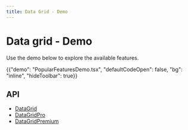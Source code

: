 ```yaml
---
title: Data Grid - Demo
---
```


# Data grid - Demo

<p class="description">Use the demo below to explore the available features.</p>

{{"demo": "PopularFeaturesDemo.tsx", "defaultCodeOpen": false, "bg": "inline", "hideToolbar": true}}

## API

- [DataGrid](/x/api/data-grid/data-grid/)
- [DataGridPro](/x/api/data-grid/data-grid-pro/)
- [DataGridPremium](/x/api/data-grid/data-grid-premium/)
